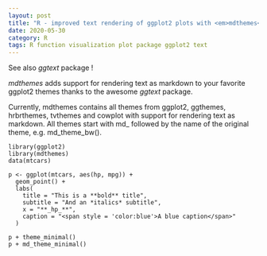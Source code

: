 ```yaml
---
layout: post
title: "R - improved text rendering of ggplot2 plots with <em>mdthemes</em> package"
date: 2020-05-30
category: R
tags: R function visualization plot package ggplot2 text
---
```


See also <em>ggtext</em> package ! 

<em>mdthemes</em> adds support for rendering text as markdown to your favorite ggplot2 themes thanks to the awesome <em>ggtext</em> package.


Currently, mdthemes contains all themes from ggplot2, ggthemes, hrbrthemes, tvthemes and cowplot with support for rendering text as markdown. All themes start with md_ followed by the name of the original theme, e.g. md_theme_bw().



```
library(ggplot2)
library(mdthemes)
data(mtcars)

p <- ggplot(mtcars, aes(hp, mpg)) +
  geom_point() +
  labs(
    title = "This is a **bold** title",
    subtitle = "And an *italics* subtitle",
    x = "**_hp_**",
    caption = "<span style = 'color:blue'>A blue caption</span>"
  )

p + theme_minimal()
p + md_theme_minimal()
```


